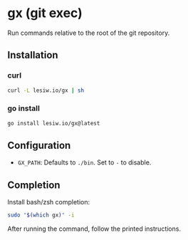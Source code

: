 # gx (git exec)

Run commands relative to the root of the git repository.

## Installation

### curl

```sh
curl -L lesiw.io/gx | sh
```

### go install

```sh
go install lesiw.io/gx@latest
```

## Configuration

* `GX_PATH`: Defaults to `./bin`. Set to `-` to disable.

## Completion

Install bash/zsh completion:

```sh
sudo "$(which gx)" -i
```

After running the command, follow the printed instructions.
